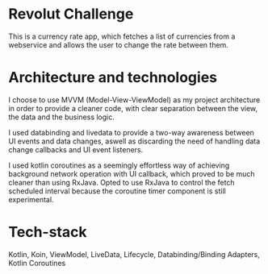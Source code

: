 # Revolut Challenge

This is a currency rate app, which fetches a list of currencies from a webservice and allows the user to change the rate between them.

# Architecture and technologies

I choose to use MVVM (Model-View-ViewModel) as my project architecture in order to provide a cleaner code, with clear separation between the view, the data and the business logic.

I used databinding and livedata to provide a two-way awareness between UI events and data changes, aswell as discarding the need of handling data change callbacks and UI event listeners.

I used kotlin coroutines as a seemingly effortless way of achieving background network operation with UI callback, which proved to be much cleaner than using RxJava.
Opted to use RxJava to control the fetch scheduled interval because the coroutine timer component is still experimental.

# Tech-stack

Kotlin, Koin, ViewModel, LiveData, Lifecycle, Databinding/Binding Adapters, Kotlin Coroutines
